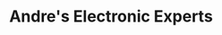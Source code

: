 ---
title: "Andre's Electronic Experts"
url: /100-mile-house/andres-electronic-experts/
shop: electronics
---